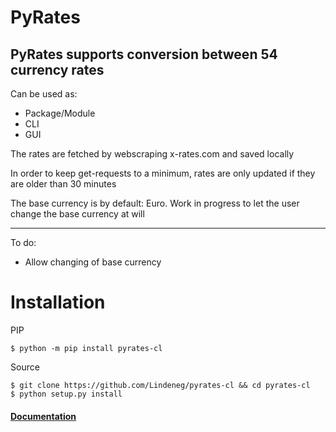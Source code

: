PyRates
=============
PyRates supports conversion between 54 currency rates
-------
Can be used as:
- Package/Module
- CLI
- GUI

The rates are fetched by webscraping x-rates.com and saved locally

In order to keep get-requests to a minimum, rates are only updated if they are older than 30 minutes

The base currency is by default: Euro. Work in progress to let the user change the base currency at will

-------------

To do:
- Allow changing of base currency


# Installation

PIP
```shell
$ python -m pip install pyrates-cl
```

Source

```shell
$ git clone https://github.com/Lindeneg/pyrates-cl && cd pyrates-cl
$ python setup.py install
```

#### [Documentation](https://github.com/lindeneg/docs)